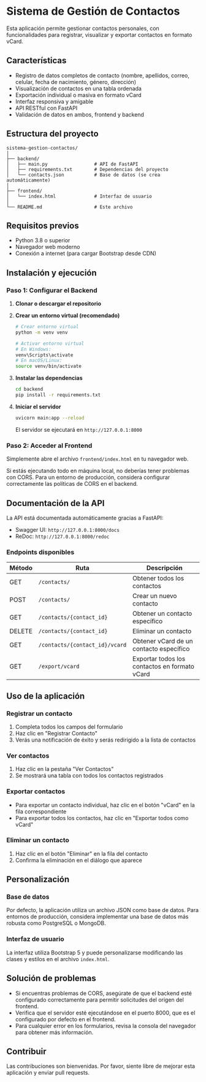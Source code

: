 # Sistema de Gestión de Contactos

Esta aplicación permite gestionar contactos personales, con funcionalidades para registrar, visualizar y exportar contactos en formato vCard.

## Características

- Registro de datos completos de contacto (nombre, apellidos, correo, celular, fecha de nacimiento, género, dirección)
- Visualización de contactos en una tabla ordenada
- Exportación individual o masiva en formato vCard
- Interfaz responsiva y amigable
- API RESTful con FastAPI
- Validación de datos en ambos, frontend y backend

## Estructura del proyecto

```
sistema-gestion-contactos/
│
├── backend/
│   ├── main.py                 # API de FastAPI
│   ├── requirements.txt        # Dependencias del proyecto
│   └── contacts.json           # Base de datos (se crea automáticamente)
│
├── frontend/
│   └── index.html              # Interfaz de usuario
│
└── README.md                   # Este archivo
```

## Requisitos previos

- Python 3.8 o superior
- Navegador web moderno
- Conexión a internet (para cargar Bootstrap desde CDN)

## Instalación y ejecución

### Paso 1: Configurar el Backend

1. **Clonar o descargar el repositorio**

2. **Crear un entorno virtual (recomendado)**
   ```bash
   # Crear entorno virtual
   python -m venv venv
   
   # Activar entorno virtual
   # En Windows:
   venv\Scripts\activate
   # En macOS/Linux:
   source venv/bin/activate
   ```

3. **Instalar las dependencias**
   ```bash
   cd backend
   pip install -r requirements.txt
   ```

4. **Iniciar el servidor**
   ```bash
   uvicorn main:app --reload
   ```
   El servidor se ejecutará en `http://127.0.0.1:8000`

### Paso 2: Acceder al Frontend

Simplemente abre el archivo `frontend/index.html` en tu navegador web.

Si estás ejecutando todo en máquina local, no deberías tener problemas con CORS. Para un entorno de producción, considera configurar correctamente las políticas de CORS en el backend.

## Documentación de la API

La API está documentada automáticamente gracias a FastAPI:
- Swagger UI: `http://127.0.0.1:8000/docs`
- ReDoc: `http://127.0.0.1:8000/redoc`

### Endpoints disponibles

| Método | Ruta | Descripción |
|--------|------|-------------|
| GET | `/contacts/` | Obtener todos los contactos |
| POST | `/contacts/` | Crear un nuevo contacto |
| GET | `/contacts/{contact_id}` | Obtener un contacto específico |
| DELETE | `/contacts/{contact_id}` | Eliminar un contacto |
| GET | `/contacts/{contact_id}/vcard` | Obtener vCard de un contacto específico |
| GET | `/export/vcard` | Exportar todos los contactos en formato vCard |

## Uso de la aplicación

### Registrar un contacto

1. Completa todos los campos del formulario
2. Haz clic en "Registrar Contacto"
3. Verás una notificación de éxito y serás redirigido a la lista de contactos

### Ver contactos

1. Haz clic en la pestaña "Ver Contactos"
2. Se mostrará una tabla con todos los contactos registrados

### Exportar contactos

- Para exportar un contacto individual, haz clic en el botón "vCard" en la fila correspondiente
- Para exportar todos los contactos, haz clic en "Exportar todos como vCard"

### Eliminar un contacto

1. Haz clic en el botón "Eliminar" en la fila del contacto
2. Confirma la eliminación en el diálogo que aparece

## Personalización

### Base de datos

Por defecto, la aplicación utiliza un archivo JSON como base de datos. Para entornos de producción, considera implementar una base de datos más robusta como PostgreSQL o MongoDB.

### Interfaz de usuario

La interfaz utiliza Bootstrap 5 y puede personalizarse modificando las clases y estilos en el archivo `index.html`.

## Solución de problemas

- Si encuentras problemas de CORS, asegúrate de que el backend esté configurado correctamente para permitir solicitudes del origen del frontend.
- Verifica que el servidor esté ejecutándose en el puerto 8000, que es el configurado por defecto en el frontend.
- Para cualquier error en los formularios, revisa la consola del navegador para obtener más información.

## Contribuir

Las contribuciones son bienvenidas. Por favor, siente libre de mejorar esta aplicación y enviar pull requests.